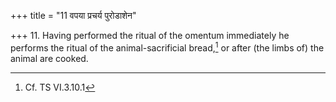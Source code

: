 +++
title = "11 वपया प्रचर्य पुरोडाशेन"

+++
11. Having performed the ritual of the omentum immediately he performs the ritual of the animal-sacrificial bread,[^1] or after (the limbs of) the animal are cooked.  

[^1]: Cf. TS VI.3.10.1  
